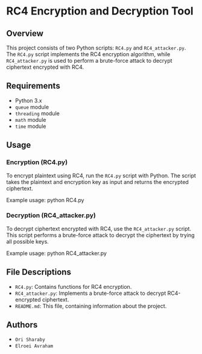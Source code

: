 # RC4 Encryption and Decryption Tool

## Overview

This project consists of two Python scripts: `RC4.py` and `RC4_attacker.py`. 
The `RC4.py` script implements the RC4 encryption algorithm, while `RC4_attacker.py` 
is used to perform a brute-force attack to decrypt ciphertext encrypted with RC4.

## Requirements

- Python 3.x
- `queue` module
- `threading` module
- `math` module
- `time` module

## Usage

### Encryption (RC4.py)

To encrypt plaintext using RC4, run the `RC4.py` script with Python. The script takes the plaintext 
and encryption key as input and returns the encrypted ciphertext.

Example usage: python RC4.py



### Decryption (RC4_attacker.py)

To decrypt ciphertext encrypted with RC4, use the `RC4_attacker.py` script. This script performs 
a brute-force attack to decrypt the ciphertext by trying all possible keys.

Example usage: python RC4_attacker.py


## File Descriptions

- `RC4.py`: Contains functions for RC4 encryption.
- `RC4_attacker.py`: Implements a brute-force attack to decrypt RC4-encrypted ciphertext.
- `README.md`: This file, containing information about the project.

## Authors
- `Ori Sharaby`
- `Elroei Avraham`


